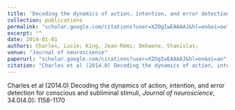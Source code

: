 ```yaml
---
title: 'Decoding the dynamics of action, intention, and error detection for conscious and subliminal stimuli'
collection: publications
permalink: "scholar.google.com/citations?user=XZOgIwEAAAAJ&hl=en&oi=ao"
excerpt: ""
date: 2014-01-01
authors: Charles, Lucie; King, Jean-Rémi; Dehaene, Stanislas; 
venue: "Journal of neuroscience"
paperurl: "scholar.google.com/citations?user=XZOgIwEAAAAJ&hl=en&oi=ao"
citation: "Charles et al (2014.0) Decoding the dynamics of action, intention, and error detection for conscious and subliminal stimuli, <i>Journal of neuroscience</i>, 34.0(4.0): 1158-1170"
---
```

Charles et al (2014.0) Decoding the dynamics of action, intention, and error detection for conscious and subliminal stimuli, <i>Journal of neuroscience</i>, 34.0(4.0): 1158-1170

